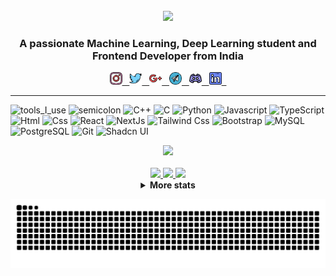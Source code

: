 <div align="center">

<br>

<img src="https://readme-typing-svg.herokuapp.com?color=%23414141&size=250&duration=5000&center=true&width=5000&height=500&lines=Hello+<Folks/>!;I'm+Debamrita" />
<h3 align="center">A passionate Machine Learning, Deep Learning student and Frontend Developer from India</h3>

<a href="https://www.instagram.com/im_debamrita"> <img width="20px" height="20px" src="icon/instagram.png" alt="instagram" /> &nbsp;
<a href="https://twitter.com/DebamritaP"> <img width="20px" height="20px" src="icon/twitter.png" alt="twitter" /> &nbsp;
<a href="mailto:imdebamrita@gmail.com"> <img width="20px" height="20px" src="icon/google-plus.png" alt="gmail" /> &nbsp;
<a href="https://t.me/im_debamrita"> <img width="20px" height="20px" src="icon/telegram.png" alt="telegram" /> &nbsp;
<a href="https://discord.gg/im_debamrita"> <img width="20px" height="20px" src="icon/discord.png" alt="discord" /> &nbsp;
<a href="https://www.linkedin.com/in/imdebamritapaul"> <img width="20px" height="20px" src="icon/linkedin.png" alt="linkedin" /> &nbsp;

<!---<a href="https://dev.to/imdebamrita"> <img width="20px" height="20px" src="icon/devto.png" alt="devto" /> &nbsp;
<a href="https://www.buymeacoffee.com/imdebamrita"> <img width="20px" height="20px" src="icon/coffee.jpg" alt="buymecoffee" /> &nbsp;--->

</a>

</div>
<hr/>

![tools_I_use](https://img.shields.io/badge/-%F0%9F%9A%80%20Tools%20I%20use-orange)
![semicolon](https://img.shields.io/badge/-%3A-orange)
![C++](https://img.shields.io/badge/C%2B%2B-00599C?style=flat&logo=c%2B%2B&logoColor=white)
![C](https://img.shields.io/badge/C-00599C?style=flat&logo=c&logoColor=white)
![Python](https://img.shields.io/badge/Python-FFD43B?style=flat&logo=python&logoColor=darkgreen)
![Javascript](https://img.shields.io/badge/JavaScript-323330?style=flat&logo=javascript&logoColor=F7DF1E)
![TypeScript](https://img.shields.io/badge/TypeScript-007ACC?style=flat&logo=typescript&logoColor=white)
![Html](https://img.shields.io/badge/HTML5-E34F26?style=flat&logo=html5&logoColor=white)
![Css](https://img.shields.io/badge/CSS3-1572B6?style=flat&logo=css3&logoColor=white)
![React](https://img.shields.io/badge/React-111?style=flat&logo=react&logoColor=blue)
![NextJs](https://img.shields.io/badge/Next.Js-222?style=flat&logo=nextdotjs)
![Tailwind Css](https://img.shields.io/badge/Tailwind%20Css-237?style=flat&logo=tailwindcss)
![Bootstrap](https://img.shields.io/badge/Bootstrap-303?style=flat&logo=bootstrap)
![MySQL](https://img.shields.io/badge/MySQL-864?style=flat&logo=mysql&logoColor=black&color=orange)
![PostgreSQL](https://img.shields.io/badge/PostgreSQL-69f?style=flat&logo=postgresql&logoColor=black)
![Git](https://img.shields.io/badge/GIT-E44C30?style=flat&logo=git&logoColor=white)
![Shadcn UI](https://img.shields.io/badge/Shadcn%20UI-eee?style=flat&logo=shadcnui&logoColor=black)

<div align="center" >

<div style="width: 100%">
    <img src="https://komarev.com/ghpvc/?username=imdebamrita&label=Stalked%20by&color=02f28a&style=flat&color=333333">
</div>

<br>

<a href="https://github.com/imdebamrita">

<img src="https://github-profile-summary-cards.vercel.app/api/cards/stats?username=imdebamrita&theme=nord_dark" width="32.5%">
<img src="https://github-profile-summary-cards.vercel.app/api/cards/repos-per-language?username=imdebamrita&theme=nord_dark" width="32.5%">
<img src="https://github-profile-summary-cards.vercel.app/api/cards/most-commit-language?username=imdebamrita&theme=nord_dark" width="32.5%">

</a>
    
<details>
<summary> <strong> More stats </strong> </summary>
<a href="https://github.com/imdebamrita">
<img src="https://github-profile-summary-cards.vercel.app/api/cards/profile-details?username=imdebamrita&theme=nord_dark" >
</details>
    
![Snake animation](https://raw.githubusercontent.com/imdebamrita/imdebamrita/output/github-contribution-grid-snake-dark.svg)
</div>
<!---
    <p><img align="left" src="https://github-readme-stats.vercel.app/api/top-langs?username=imdebamrita&show_icons=true&locale=en&layout=compact" alt="imdebamrita" /></p>

    <p>&nbsp;<img align="center" src="https://github-readme-stats.vercel.app/api?username=imdebamrita&show_icons=true&locale=en" alt="imdebamrita" /></p>

    <p><img align="left" src="https://github-readme-streak-stats.herokuapp.com/?user=imdebamrita&" alt="imdebamrita" /></p>
    <p>&nbsp;<img align="center" src="https://kaggle-card.chienhsiang-hung.eu.org/api/svg?debamritapaul" alt="Debamrita Paul Kaggle Summary Card" /></p>
    ![](https://kaggle-card.chienhsiang-hung.eu.org/api/svg-allround?chienhsianghung)

--->
